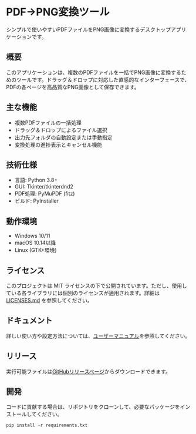 # PDF→PNG変換ツール

シンプルで使いやすいPDFファイルをPNG画像に変換するデスクトップアプリケーションです。

## 概要
このアプリケーションは、複数のPDFファイルを一括でPNG画像に変換するためのツールです。ドラッグ＆ドロップに対応した直感的なインターフェースで、PDFの各ページを高品質なPNG画像として保存できます。

## 主な機能
- 複数PDFファイルの一括処理
- ドラッグ＆ドロップによるファイル選択
- 出力先フォルダの自動設定または手動指定
- 変換処理の進捗表示とキャンセル機能

## 技術仕様
- 言語: Python 3.8+
- GUI: Tkinter/tkinterdnd2
- PDF処理: PyMuPDF (fitz)
- ビルド: PyInstaller

## 動作環境
- Windows 10/11
- macOS 10.14以降
- Linux (GTK+環境)

## ライセンス
このプロジェクトは MIT ライセンスの下で公開されています。ただし、使用している各ライブラリには個別のライセンスが適用されます。詳細は [LICENSES.md](LICENSES.md) を参照してください。

## ドキュメント
詳しい使い方や設定方法については、[ユーザーマニュアル](https://phys-ken.github.io/pdf2png_myapp/docs/user-manual)を参照してください。

## リリース
実行可能ファイルは[GitHubリリースページ](https://github.com/phys-ken/pdf2png_myapp/releases)からダウンロードできます。

## 開発
コードに貢献する場合は、リポジトリをクローンして、必要なパッケージをインストールしてください。
```
pip install -r requirements.txt
```
